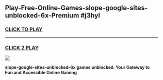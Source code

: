 
## Play-Free-Online-Games-slope-google-sites-unblocked-6x-Premium #j3hyl
<h3>
<a href="https://premium.freeplayer.one?title=slope-google-sites-unblocked-6x&ref=8M">CLICK TO PLAY</a></h3>
<hr>

<h3>
<a href="https://premium.freeplayer.one?title=slope-google-sites-unblocked-6x&ref=8M">CLICK 2 PLAY</a>
  
</h3>

<a href="https://premium.freeplayer.one?title=slope-google-sites-unblocked-6x&ref=8M"><img src="https://clearcache.store/games.png"></a>


**slope-google-sites-unblocked-6x games unblocked: Your Gateway to Fun and Accessible Online Gaming**
